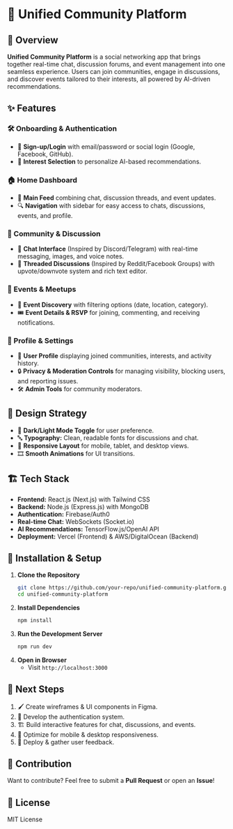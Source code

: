 
# 🏡 Unified Community Platform  

## 📌 Overview  
**Unified Community Platform** is a social networking app that brings together real-time chat, discussion forums, and event management into one seamless experience. Users can join communities, engage in discussions, and discover events tailored to their interests, all powered by AI-driven recommendations.  

## ✨ Features  

### 🛠 Onboarding & Authentication  
- 🔐 **Sign-up/Login** with email/password or social login (Google, Facebook, GitHub).  
- 🎯 **Interest Selection** to personalize AI-based recommendations.  

### 🏠 Home Dashboard  
- 📜 **Main Feed** combining chat, discussion threads, and event updates.  
- 🔍 **Navigation** with sidebar for easy access to chats, discussions, events, and profile.  

### 💬 Community & Discussion  
- 💬 **Chat Interface** (Inspired by Discord/Telegram) with real-time messaging, images, and voice notes.  
- 🧵 **Threaded Discussions** (Inspired by Reddit/Facebook Groups) with upvote/downvote system and rich text editor.  

### 🎉 Events & Meetups  
- 📅 **Event Discovery** with filtering options (date, location, category).  
- 🎟️ **Event Details & RSVP** for joining, commenting, and receiving notifications.  

### 👤 Profile & Settings  
- 🏅 **User Profile** displaying joined communities, interests, and activity history.  
- 🔒 **Privacy & Moderation Controls** for managing visibility, blocking users, and reporting issues.  
- 🛠 **Admin Tools** for community moderators.  

## 🎨 Design Strategy  
- 🌙 **Dark/Light Mode Toggle** for user preference.  
- 🔤 **Typography:** Clean, readable fonts for discussions and chat.  
- 📱 **Responsive Layout** for mobile, tablet, and desktop views.  
- 🎞 **Smooth Animations** for UI transitions.  

## 🏗️ Tech Stack  
- **Frontend:** React.js (Next.js) with Tailwind CSS  
- **Backend:** Node.js (Express.js) with MongoDB  
- **Authentication:** Firebase/Auth0  
- **Real-time Chat:** WebSockets (Socket.io)  
- **AI Recommendations:** TensorFlow.js/OpenAI API  
- **Deployment:** Vercel (Frontend) & AWS/DigitalOcean (Backend)  

## 🚀 Installation & Setup  
1. **Clone the Repository**  
   ```bash
   git clone https://github.com/your-repo/unified-community-platform.git
   cd unified-community-platform
   ```  
2. **Install Dependencies**  
   ```bash
   npm install
   ```  
3. **Run the Development Server**  
   ```bash
   npm run dev
   ```  
4. **Open in Browser**  
   - Visit `http://localhost:3000`  

## 📌 Next Steps  
1. 🖌 Create wireframes & UI components in Figma.  
2. 🔧 Develop the authentication system.  
3. 🏗 Build interactive features for chat, discussions, and events.  
4. 📱 Optimize for mobile & desktop responsiveness.  
5. 🚀 Deploy & gather user feedback.  

## 🤝 Contribution  
Want to contribute? Feel free to submit a **Pull Request** or open an **Issue**!  

## 📜 License  
MIT License  
